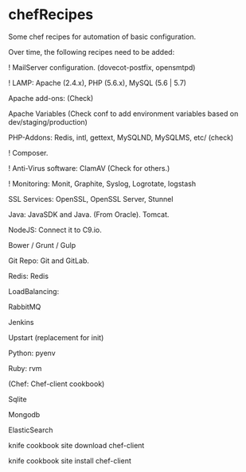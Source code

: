 chefRecipes
===========

Some chef recipes for automation of basic configuration.

Over time, the following recipes need to be added:

! MailServer configuration.  (dovecot-postfix, opensmtpd)

! LAMP:  Apache (2.4.x), PHP (5.6.x), MySQL (5.6 | 5.7)

Apache add-ons: (Check)

Apache Variables (Check conf to add environment variables based on dev/staging/production)

PHP-Addons:  Redis, intl, gettext, MySQLND, MySQLMS, etc/ (check)

! Composer.

! Anti-Virus software:  ClamAV (Check for others.)

! Monitoring:  Monit, Graphite, Syslog, Logrotate, logstash

SSL Services:  OpenSSL, OpenSSL Server, Stunnel

Java:  JavaSDK and Java. (From Oracle).  Tomcat.

NodeJS:  Connect it to C9.io.

Bower / Grunt / Gulp

Git Repo:  Git and GitLab.

Redis:  Redis

LoadBalancing:

RabbitMQ

Jenkins

Upstart (replacement for init)

Python: pyenv

Ruby: rvm

(Chef:  Chef-client cookbook)

Sqlite

Mongodb

ElasticSearch

knife cookbook site download chef-client

knife cookbook site install chef-client
